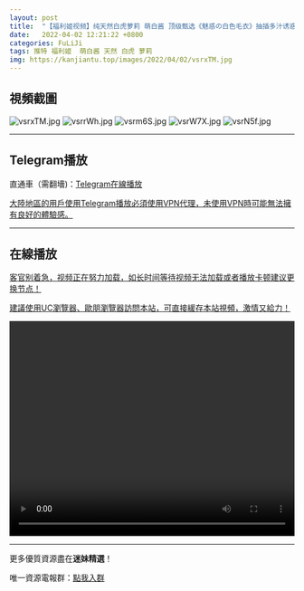 ```yaml
---
layout: post
title:  "【福利姬视频】纯天然白虎萝莉 萌白酱 顶级甄选《魅惑の白色毛衣》抽插多汁诱惑呻吟"
date:   2022-04-02 12:21:22 +0800
categories: FuLiJi
tags: 推特 福利姬  萌白酱 天然 白虎 萝莉
img: https://kanjiantu.top/images/2022/04/02/vsrxTM.jpg
---
```



## 視頻截圖

![vsrxTM.jpg](https://kanjiantu.top/images/2022/04/02/vsrxTM.jpg)
![vsrrWh.jpg](https://kanjiantu.top/images/2022/04/02/vsrrWh.jpg)
![vsrm6S.jpg](https://kanjiantu.top/images/2022/04/02/vsrm6S.jpg)
![vsrW7X.jpg](https://kanjiantu.top/images/2022/04/02/vsrW7X.jpg)
![vsrN5f.jpg](https://kanjiantu.top/images/2022/04/02/vsrN5f.jpg)

* * *
## Telegram播放

直通車（需翻墻)：[Telegram在線播放](https://t.me/mimeijingxuan/434)

<u>大陸地區的用戶使用Telegram播放必須使用VPN代理，未使用VPN時可能無法擁有良好的體驗感。</u> 
* * *
## 在線播放
<u>客官别着急，视频正在努力加载，如长时间等待视频无法加载或者播放卡顿建议更换节点！</u>

<u>建議使用UC瀏覽器、歐朋瀏覽器訪問本站，可直接緩存本站視頻，激情又給力！</u>
<center><video src="https://cdn.publer.io/uploads/videos/62481ae6db279732fb55c6f6/a8d7f59e16b1877535fd2809af3ffaec.mp4" width="100%" height="380px" controls="controls"></video></center>

* * *
更多優質資源盡在**迷妹精選**！

唯一資源電報群：[點我入群](https://t.me/mimeijingxuan)


